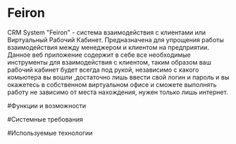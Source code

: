 # Feiron
CRM System "Feiron" - система взаимодействия с клиентами или Виртуальный Рабочий Кабинет. Предназначена для упрощения работы взаимодействия между менеджером и клиентом на предприятии. Данное веб приложение содержит в себе все необходимые инструменты для взаимодействия с клиентом, таким образом ваш рабочий кабинет будет всегда под рукой, независимо с какого комьютера вы вошли ,достаточно лишь ввести свой логин и пароль и вы окажетесь в собственном виртуальном офисе и сможете выполнять работу не зависимо от места нахождения, нужен только лишь интернет.

#Функции и возможности

#Системные требования

#Используемые технологии
